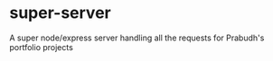 # super-server
A super node/express server handling all the requests for Prabudh's portfolio projects
